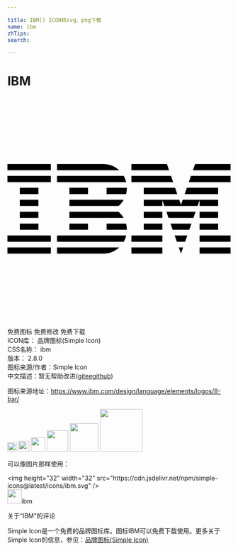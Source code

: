 ```yaml
---

title: IBM() ICON转svg、png下载
name: ibm
zhTips: 
search: 

---
```


# IBM  <small style="font-size: 60%;font-weight: 100"></small>

<div id="svg" class="svg-wrap">
<svg xmlns="http://www.w3.org/2000/svg" viewBox="0 0 24 24" role="img"><title>IBM icon</title><path d="M0 16.144h4.667v.668H0zM0 14.862h4.667v.67H0zM1.33 13.583h2.003v.671H1.33zM1.33 12.305h2.003v.67H1.33zM1.33 11.025h2.003v.671H1.33zM1.33 9.744h2.003v.671H1.33zM0 8.466h4.667v.67H0zM0 7.187h4.667v.67H0zM5.332 15.532h7.177c.12-.206.212-.433.267-.67H5.333v.67zM11.95 12.305H6.667v.67h5.843a2.67 2.67 0 00-.558-.67zM6.666 11.025v.671h5.285c.223-.188.41-.414.559-.671H6.666zM12.509 8.466H5.332v.67h7.443a2.891 2.891 0 00-.266-.67zM10.303 7.187H5.332v.67h6.685a2.522 2.522 0 00-1.714-.67zM6.666 9.744h2v.671h-2zM10.667 10.415h2.092c.059-.214.09-.44.09-.671h-2.182v.671zM6.666 13.583h1.999v.671h-2zM10.667 13.583v.671h2.182c0-.23-.031-.457-.09-.671h-2.092zM5.332 16.807l4.97.007c.667 0 1.268-.257 1.717-.67H5.332v.663zM13.334 16.144h3.332v.668h-3.332zM13.334 14.862h3.332v.67h-3.332zM14.665 13.583h2v.671h-2zM14.665 12.305h2v.67h-2zM17.594 8.466h-4.26v.67h4.49zM17.152 7.187h-3.818v.669h4.048zM20.665 16.144H24v.668h-3.335zM20.665 14.862H24v.67h-3.335zM20.665 13.583h2v.671h-2zM20.665 12.305h2v.67h-2zM20.665 11.696h2v-.671h-3.811l-.188.542-.188-.542H14.665v.671h2v-.616l.213.616h3.575l.212-.616zM22.666 9.744h-3.37l-.23.671h3.6zM20.183 7.187l-.231.669H24v-.669zM18.666 16.807l.23-.663h-.461zM18.224 15.532h.884l.238-.67h-1.357zM17.775 14.254h1.782l.235-.671h-2.253zM17.327 12.975h2.679l.229-.67h-3.138zM14.665 10.415h3.602l-.231-.671h-3.371zM19.51 9.136H24v-.67h-4.262z"/></svg>
</div>
<detail full-name='ibm'></detail>

<div class="detail-page">
<p>
<span><span class="badge-success badge">免费图标</span> <span class="badge-success badge">免费修改</span>  <span class="badge-success badge">免费下载</span> </span>
<br/>
<span>
ICON库：
<span class="badge-secondary badge">品牌图标(Simple Icon)</span> 
</span>
<br/>
<span>
CSS名称：
<span class="badge-secondary badge">ibm</span> 
</span>

<br/>
<span>
版本：
<span class="badge-secondary badge">2.8.0</span> 
</span>
<br/>
<span>图标来源/作者：<span class="badge-light badge">Simple Icon</span></span> 
<br/>
<span class="zh-detail">中文描述：暂无<span class="help-link"><span>帮助改进</span>(<a href="https://gitee.com/liuwave/icon-helper/edit/master/json/brands/ibm.json" target="_blank" rel="noopener noreferrer">gitee</a><a href="https://github.com/liuwave/icon-helper/edit/master/json/brands/ibm.json" target="_blank" rel="noopener noreferrer">github</a></span>)</span><br/>
</p>
</div><div class="description description alert alert-light"><p>图标来源地址：<a href="https://www.ibm.com/design/language/elements/logos/8-bar/" target="_blank" rel="noopener noreferrer">https://www.ibm.com/design/language/elements/logos/8-bar/</a></p></div>
<div class="alert alert-dark">
<img height="21" width="21" src="https://cdn.jsdelivr.net/npm/simple-icons@latest/icons/ibm.svg" />
<img height="24" width="24" src="https://cdn.jsdelivr.net/npm/simple-icons@latest/icons/ibm.svg" />
<img height="32" width="32" src="https://cdn.jsdelivr.net/npm/simple-icons@latest/icons/ibm.svg" />
<img height="48" width="48" src="https://cdn.jsdelivr.net/npm/simple-icons@latest/icons/ibm.svg" />
<img height="64" width="64" src="https://cdn.jsdelivr.net/npm/simple-icons@latest/icons/ibm.svg" />
<img height="96" width="96" src="https://cdn.jsdelivr.net/npm/simple-icons@latest/icons/ibm.svg" />

</div>
<div>
  <p>可以像图片那样使用：    
  </p>
  <div class="alert alert-primary" style="font-size: 14px">
    &lt;img height="32" width="32" src="https://cdn.jsdelivr.net/npm/simple-icons@latest/icons/ibm.svg" /&gt;
    <copy-btn content='<img height="32" width="32" src="https://cdn.jsdelivr.net/npm/simple-icons@latest/icons/ibm.svg" />'></copy-btn>
  </div>
  <div class="alert alert-secondary">
    <img height="32" width="32" src="https://cdn.jsdelivr.net/npm/simple-icons@latest/icons/ibm.svg" />ibm
    <copy-btn content="ibm" btn-title="复制图标名称"></copy-btn>
  </div>
</div>

<Vssue title="关于“IBM”的评论" >关于“IBM”的评论</Vssue>


<div><p>Simple Icon是一个免费的品牌图标库。图标IBM可以免费下载使用。更多关于  Simple Icon的信息，参见：<a target="_blank" href="https://iconhelper.cn/brands.html">品牌图标(Simple Icon)</a>
</p></div>
